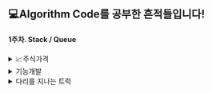 <!--이모지 : https://steemit.com/steemkr-guide/@snow-airline/steemkr-quick-start-guide-->


## &#128187;Algorithm Code를 공부한 흔적들입니다!

#### 1주차. Stack / Queue
<details>
> <summary>&#128200;주식가격</summary>
    해결&#128515;
   </details>

<details>
> <summary>기능개발</summary>
    해결&#10060;
   </details>
<details>
> <summary>다리를 지나는 트럭</summary>
    해결&#10060;
   </details>
    